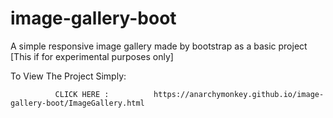 # image-gallery-boot
A simple responsive image gallery made by bootstrap as a basic project [This if for experimental purposes only]



To View The Project Simply:

              CLICK HERE :          https://anarchymonkey.github.io/image-gallery-boot/ImageGallery.html
